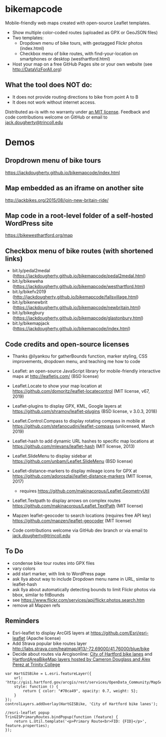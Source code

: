 bikemapcode
===========

Mobile-friendly web maps created with open-source Leaflet templates.
- Show multiple color-coded routes (uploaded as GPX or GeoJSON files)
- Two templates:
  - Dropdown menu of bike tours, with geotagged Flickr photos (index.html)
  - Checkbox menu of bike routes, with find-your-location on smartphones or desktop (westhartford.html)
- Host your map on a free GitHub Pages site or your own website (see http://DataVizForAll.org)

## What the tool does NOT do:
- It does not provide routing directions to bike from point A to B
- It does not work without internet access.

Distributed as-is with no warranty under [an MIT license](https://raw.githubusercontent.com/JackDougherty/bikemapcode/master/LICENSE). Feedback and code contributions welcome on GitHub or email to [jack.dougherty@trincoll.edu](mailto:jack.dougherty@trincoll.edu)

# Demos

## Dropdrown menu of bike tours
https://jackdougherty.github.io/bikemapcode/index.html

## Map embedded as an iframe on another site
http://jackbikes.org/2015/08/join-new-britain-ride/

## Map code in a root-level folder of a self-hosted WordPress site
https://bikewesthartford.org/map

## Checkbox menu of bike routes (with shortened links)
- bit.ly/pedal2medal (https://jackdougherty.github.io/bikemapcode/pedal2medal.html)
- bit.ly/bikeweha (https://jackdougherty.github.io/bikemapcode/westhartford.html)
- bit.ly/bikefv2019 (http://jackdougherty.github.io/bikemapcode/fallsvillage.html)
- bit.ly/bikenewbrit (https://jackdougherty.github.io/bikemapcode/newbritain.html)
- bit.ly/bikegbury (https://jackdougherty.github.io/bikemapcode/glastonbury.html)
- bit.ly/bikemapjack (https://jackdougherty.github.io/bikemapcode/index.html)

## Code credits and open-source licenses
- Thanks @ilyankou for gatherBounds function, marker styling, CSS improvements, dropdown menu, and teaching me how to code
- Leaflet: an open-source JavaScript library for mobile-friendly interactive maps at http://leafletjs.com/ (BSD license)
- Leaflet.Locate to show your map location at https://github.com/domoritz/leaflet-locatecontrol (MIT license, v67, 2019)
- Leaflet-plugins to display GPX, KML, Google layers at https://github.com/shramov/leaflet-plugins (BSD license, v 3.0.3, 2018)
- Leaflet.Control.Compass to display rotating compass in mobile at https://github.com/stefanocudini/leaflet-compass (unlicensed, March 2019)
- Leaflet-hash to add dynamic URL hashes to specific map locations at https://github.com/mlevans/leaflet-hash (MIT license, 2013)
- Leaflet.SlideMenu to display sidebar at https://github.com/unbam/Leaflet.SlideMenu (BSD license)
- Leaflet-distance-markers to display mileage icons for GPX at https://github.com/adoroszlai/leaflet-distance-markers (MIT license, 2017)
  - requires https://github.com/makinacorpus/Leaflet.GeometryUtil
- Leaflet.Textpath to display arrows on complex routes https://github.com/makinacorpus/Leaflet.TextPath (MIT license)
- Mapzen leaflet-geocoder to search locations (requires free API key) https://github.com/mapzen/leaflet-geocoder (MIT license)

- Code contributions welcome via GitHub dev branch or via email to [jack.dougherty@trincoll.edu](mailto:jack.dougherty@trincoll.edu)


## To Do
- condense bike tour routes into GPX files
- vary colors
- add start marker, with link to WordPress page
- ask Ilya about way to include Dropdown menu name in URL, similar to leaflet-hash
- ask Ilya about automatically detecting bounds to limit Flickr photos via bbox, similar to fitBounds
- see https://www.flickr.com/services/api/flickr.photos.search.htm
- remove all Mapzen refs

## Reminders
- Esri-leaflet to display ArcGIS layers at https://github.com/Esri/esri-leaflet (Apache license)
- Add Strava popular bike routes layer http://labs.strava.com/heatmap/#13/-72.69000/41.76000/blue/bike
- Decide about routes via Arcgisonline: [City of Hartford bike lanes](http://gis1.hartford.gov/arcgis/rest/services/OpenData_Community/MapServer/9) and [HartfordAreaBikeMap layers hosted by Cameron Douglass and Alex Perez at Trinity College](http://services1.arcgis.com/5rblLCKLgS4Td60j/arcgis/rest/services/)

```
var HartGISBike = L.esri.featureLayer({
	url: 'http://gis1.hartford.gov/arcgis/rest/services/OpenData_Community/MapServer/9',
	style: function () {
		return { color: "#70ca49", opacity: 0.7, weight: 5};
	}
});
controlLayers.addOverlay(HartGISBike, 'City of Hartford bike lanes');

//esri-leaflet popup
TrinGISPrimaryRoutes.bindPopup(function (feature) {
   	return L.Util.template('<p>Primary Route<br>FID: {FID}</p>', feature.properties);
});
```
